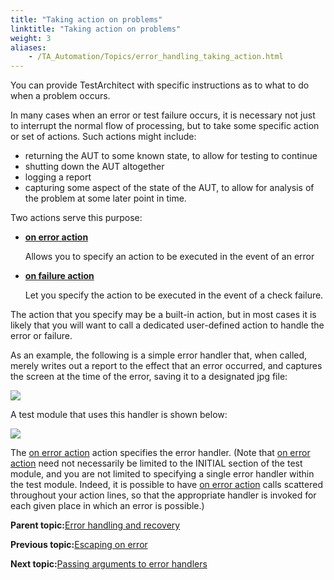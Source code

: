 ```yaml
--- 
title: "Taking action on problems"
linktitle: "Taking action on problems"
weight: 3
aliases: 
    - /TA_Automation/Topics/error_handling_taking_action.html
---
```


You can provide TestArchitect with specific instructions as to what to do when a problem occurs.

In many cases when an error or test failure occurs, it is necessary not just to interrupt the normal flow of processing, but to take some specific action or set of actions. Such actions might include:

-   returning the AUT to some known state, to allow for testing to continue
-   shutting down the AUT altogether
-   logging a report
-   capturing some aspect of the state of the AUT, to allow for analysis of the problem at some later point in time.

Two actions serve this purpose:

-   **[on error action](on_error_action.html)**

    Allows you to specify an action to be executed in the event of an error

-   **[on failure action](on_failure_action.html)**

    Let you specify the action to be executed in the event of a check failure.


The action that you specify may be a built-in action, but in most cases it is likely that you will want to call a dedicated user-defined action to handle the error or failure.

As an example, the following is a simple error handler that, when called, merely writes out a report to the effect that an error occurred, and captures the screen at the time of the error, saving it to a designated jpg file:

![](/images//Images/abtErrorHandling_Simple_error_handler_test02.png)

A test module that uses this handler is shown below:

![](/images//Images/abtErrorHandling_Simple_error_handler_test01.png)

The [on error action](on_error_action.html) action specifies the error handler. \(Note that [on error action](on_error_action.html) need not necessarily be limited to the INITIAL section of the test module, and you are not limited to specifying a single error handler within the test module. Indeed, it is possible to have [on error action](on_error_action.html) calls scattered throughout your action lines, so that the appropriate handler is invoked for each given place in which an error is possible.\)

**Parent topic:**[Error handling and recovery](/TA_Automation/Topics/The_test_language_error_handling_and_recovery.html)

**Previous topic:**[Escaping on error](/TA_Automation/Topics/error_handling_escapes.html)

**Next topic:**[Passing arguments to error handlers](/TA_Automation/Topics/error_handling_passing_args.html)

